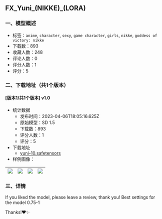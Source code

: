 ## FX_Yuni_(NIKKE)_(LORA)
### 一、模型概述

- 标签：`anime`, `character`, `sexy`, `game character`, `girls`, `nikke`, `goddess of victory: nikke`
- 下载数：893
- 收藏人数：248
- 评论人数：0
- 评分人数：1
- 评分：5

### 二、下载地址（共1个版本）

#### [版本1/共1个版本] v1.0

- 统计数据
  - 发布时间：2023-04-06T18:05:16.625Z
  - 原始模型：SD 1.5
  - 下载数：893
  - 评分人数：1
  - 评分：5
- 下载地址
  - [yuni-10.safetensors](https://civitai.com/api/download/models/38367)
- 样例图像：

| <img src="https://image.civitai.com/xG1nkqKTMzGDvpLrqFT7WA/09a8abb9-5211-4659-f82e-5aea7cefd100/width=450/607765.jpeg" /> | <img src="https://image.civitai.com/xG1nkqKTMzGDvpLrqFT7WA/1ffdad3c-fbe6-449e-132c-21446752b100/width=450/423771.jpeg" /> | <img src="https://image.civitai.com/xG1nkqKTMzGDvpLrqFT7WA/32e5c6c8-d3f6-4fdf-3be4-6a0e151be100/width=450/423821.jpeg" /> | <img src="https://image.civitai.com/xG1nkqKTMzGDvpLrqFT7WA/cb459322-1063-4768-fb8b-55d873d83500/width=450/423769.jpeg" /> |
| ---- | ---- | ---- | ---- |


### 三、详情
<p>If you liked the model, please leave a review, thank you! Best settings for the model 0.75-1</p><p>Thanks!❤️✨</p><p></p>